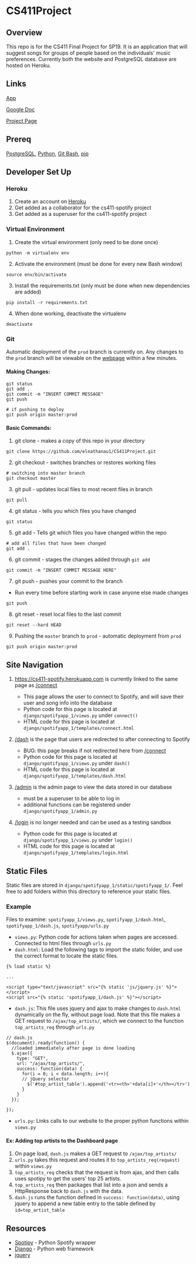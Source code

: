# CS411Project
## Overview
This repo is for the CS411 Final Project for SP19. It is an application that will suggest songs for groups of people based on the individuals' music preferences. Currently both the website and PostgreSQL database are hosted on Heroku.

## Links
[App](https://cs411-spotify.herokuapp.com)

[Google Doc](https://docs.google.com/document/d/1FZgSn6VcPV9DvcemfN2ge1MxUPTuL0UNmxrsfGNsPt0/edit)

[Project Page](https://wiki.illinois.edu/wiki/display/CS411SP19/temp1)

## Prereq
[PostgreSQL](https://www.postgresql.org/download/), [Python](https://www.python.org/downloads/), [Git Bash](https://git-scm.com/downloads), [pip](https://pip.pypa.io/en/stable/installing/)

## Developer Set Up

### Heroku
1. Create an account on [Heroku](https://heroku.com)
2. Get added as a collaborator for the cs411-spotify project
3. Get added as a superuser for the cs411-spotify project

### Virtual Environment
1. Create the virtual environment (only need to be done once)

```
python -m virtualenv env
```

2. Activate the environment (must be done for every new Bash window)

```
source env/bin/activate
```

3. Install the requirements.txt (only must be done when new dependencies are added)

```
pip install -r requirements.txt
```

4. When done working, deactivate the virtualenv

```
deactivate
```

### Git
Automatic deployment of the ```prod``` branch is currently on. Any changes to the ```prod``` branch will be viewable on the [webpage](https://https://cs411-spotify.herokuapp.com) within a few minutes.

#### Making Changes:
```
git status
git add .
git commit -m "INSERT COMMIT MESSAGE"
git push

# if pushing to deploy
git push origin master:prod
```

#### Basic Commands:
1. git clone - makes a copy of this repo in your directory

```
git clone https://github.com/elnathanau1/CS411Project.git
```

2. git checkout - switches branches or restores working files

```
# switching into master branch
git checkout master
```

3. git pull - updates local files to most recent files in branch

```
git pull
```

4. git status - tells you which files you have changed

```
git status
```

5. git add - Tells git which files you have changed within the repo

```
# add all files that have been changed
git add .
```

6. git commit - stages the changes added through ```git add```

```
git commit -m "INSERT COMMIT MESSAGE HERE"
```

7. git push - pushes your commit to the branch
  - Run every time before starting work in case anyone else made changes

```
git push
```

8. git reset - reset local files to the last commit

```
git reset --hard HEAD
```

9. Pushing the ```master``` branch to ```prod``` - automatic deployment from ```prod```

```
git push origin master:prod
```

## Site Navigation
1. https://cs411-spotify.herokuapp.com is currently linked to the same page as [/connect](https://cs411-spotify.herokuapp.com/connect/)
    - This page allows the user to connect to Spotify, and will save their user and song info into the database
    - Python code for this page is located at ```django/spotifyapp_1/views.py``` under ```connect()```
    - HTML code for this page is located at ```django/spotifyapp_1/templates/connect.html```

2. [/dash](https://cs411-spotify.herokuapp.com/dash) is the page that users are redirected to after connecting to Spotify
    - BUG: this page breaks if not redirected here from [/connect](https://cs411-spotify.herokuapp.com/connect/)
    - Python code for this page is located at ```django/spotifyapp_1/views.py``` under ```dash()```
    - HTML code for this page is located at ```django/spotifyapp_1/templates/dash.html```

3. [/admin](https://cs411-spotify.herokuapp.com/admin) is the admin page to view the data stored in our database
    - must be a superuser to be able to log in
    - additional functions can be registered under ```django/spotifyapp_1/admin.py```

4. [/login](https://cs411-spotify.herokuapp.com/login) is no longer needed and can be used as a testing sandbox
    - Python code for this page is located at ```django/spotifyapp_1/views.py``` under ```login()```
    - HTML code for this page is located at ```django/spotifyapp_1/templates/login.html```

## Static Files
Static files are stored in ```django/spotifyapp_1/static/spotifyapp_1/```. Feel free to add folders within this directory to reference your static files.

### Example
Files to examine: ```spotifyapp_1/views.py```, ```spotifyapp_1/dash.html```, ```spotifyapp_1/dash.js```, ```spotifyapp/urls.py```

- ```views.py```: Python code for actions taken when pages are accessed. Connected to html files through ```urls.py```
- ```dash.html```: Load the following tags to import the static folder, and use the correct format to locate the static files.

```
{% load static %}

...

<script type="text/javascript" src="{% static 'js/jquery.js' %}"></script>
<script src="{% static 'spotifyapp_1/dash.js' %}"></script>
```

- ```dash.js```: This file uses jquery and ajax to make changes to ```dash.html``` dynamically on the fly, without page load. Note that this file makes a GET request to ```/ajax/top_artists/```, which we connect to the function ```top_artists_req``` through ```urls.py```

```
// dash.js
$(document).ready(function() {
  //loaded immediately after page is done loading
  $.ajax({
    type: "GET",
    url: "/ajax/top_artists/",
    success: function(data) {
      for(i = 0; i < data.length; i++){
      // jQuery selector
        $('#top_artist_table').append('<tr><th>'+data[i]+'</th></tr>')
      }
    }
  });

});
```

- ```urls.py```: Links calls to our website to the proper python functions within ```views.py```

#### Ex: Adding top artists to the Dashboard page
1. On page load, ```dash.js``` makes a GET request to ```/ajax/top_artists/```
2. ```urls.py``` takes this request and routes it to ```top_artists_req(request)``` within ```views.py```
3. ```top_artists_req``` checks that the request is from ajax, and then calls uses spotipy to get the users' top 25 artists.
4. ```top_artists_req``` then packages that list into a json and sends a HttpResponse back to ```dash.js``` with the data.
5. ```dash.js``` runs the function defined in ```success: function(data)```, using jquery to append a new table entry to the table defined by ```id=top_artist_table```


## Resources
- [Spotipy](https://spotipy.readthedocs.io/en/latest/#) - Python Spotify wrapper
- [Django](https://docs.djangoproject.com/en/2.1/) - Python web framework
- [jquery](https://api.jquery.com/)
